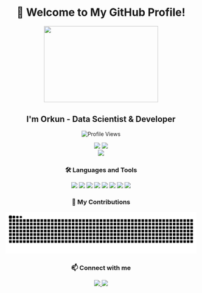 <h1 align="center">👋 Welcome to My GitHub Profile!</h1>

<div align="center">
  <img src="https://media.giphy.com/media/qgQUggAC3Pfv687qPC/giphy.gif" width="300" height="200"/>
</div>

<h2 align="center">I'm Orkun - Data Scientist & Developer</h2>

<p align="center">
  <img src="https://komarev.com/ghpvc/?username=orkunaktas&style=flat-square&color=blue" alt="Profile Views"/>
</p>

<div align="center">
  <img src="https://github-readme-stats.vercel.app/api?username=orkunaktas&show_icons=true&theme=radical" height="170"/>
  <img src="https://github-readme-streak-stats.herokuapp.com/?user=orkunaktas&theme=radical" height="170"/>
</div>

<div align="center">
  <img src="https://github-readme-stats.vercel.app/api/top-langs/?username=orkunaktas&layout=compact&theme=radical" height="170"/>
</div>

<h3 align="center">🛠️ Languages and Tools</h3>

<div align="center">
  <img src="https://img.shields.io/badge/Python-3776AB?style=for-the-badge&logo=python&logoColor=white"/>
  <img src="https://img.shields.io/badge/C%23-239120?style=for-the-badge&logo=c-sharp&logoColor=white"/>
  <img src="https://img.shields.io/badge/Microsoft_SQL_Server-CC2927?style=for-the-badge&logo=microsoft-sql-server&logoColor=white"/>
  <img src="https://img.shields.io/badge/NumPy-013243?style=for-the-badge&logo=numpy&logoColor=white"/>
  <img src="https://img.shields.io/badge/Pandas-150458?style=for-the-badge&logo=pandas&logoColor=white"/>
  <img src="https://img.shields.io/badge/MATLAB-0076A8?style=for-the-badge&logo=mathworks&logoColor=white"/>
  <img src="https://img.shields.io/badge/Jupyter-F37626?style=for-the-badge&logo=jupyter&logoColor=white"/>
  <img src="https://img.shields.io/badge/Figma-F24E1E?style=for-the-badge&logo=figma&logoColor=white"/>
</div>

<h3 align="center">🌟 My Contributions</h3>

<div align="center">
  <img src="https://raw.githubusercontent.com/orkunaktas/orkunaktas/output/snake.svg" alt="Snake animation"/>
</div>

<h3 align="center">📫 Connect with me</h3>

<div align="center">
  <a href="https://linkedin.com/in/yourprofile">
    <img src="https://img.shields.io/badge/LinkedIn-0077B5?style=for-the-badge&logo=linkedin&logoColor=white"/>
  </a>
  <a href="mailto:youremail@example.com">
    <img src="https://img.shields.io/badge/Email-D14836?style=for-the-badge&logo=gmail&logoColor=white"/>
  </a>
</div>
